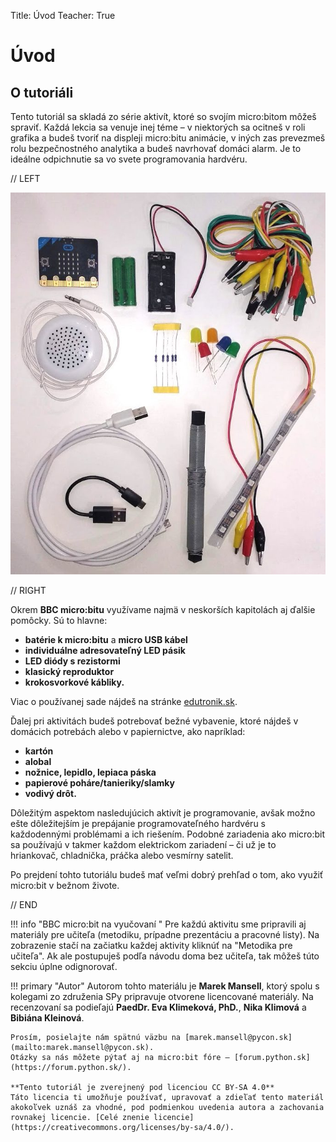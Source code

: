 Title:   	Úvod
Teacher:	True

# Úvod
## 	O tutoriáli

Tento tutoriál sa skladá zo série aktivít, ktoré so svojím micro:bitom môžeš spraviť. Každá lekcia sa venuje inej téme
– v niektorých sa ocitneš v roli grafika a budeš tvoriť na displeji micro:bitu animácie, v iných zas prevezmeš rolu
bezpečnostného analytika a budeš navrhovať domáci alarm. Je to ideálne odpichnutie sa vo svete programovania hardvéru.

// LEFT


![](images/zakladna-sada.jpg)

// RIGHT

Okrem **BBC micro:bitu** využívame najmä v neskorších kapitolách aj ďalšie pomôcky. Sú to hlavne:

* **batérie k micro:bitu** a **micro USB kábel**
* **individuálne adresovateľný LED pásik**
* **LED diódy s rezistormi**
* **klasický reproduktor**
* **krokosvorkové kábliky.**

Viac o používanej sade nájdeš na stránke [edutronik.sk](https://edutronik.sk/).



Ďalej pri aktivitách budeš potrebovať bežné vybavenie, ktoré nájdeš v domácich potrebách alebo v papiernictve, ako
napríklad:

* **kartón**
* **alobal**
* **nožnice, lepidlo, lepiaca páska**
* **papierové poháre/tanieriky/slamky**
* **vodivý drôt.**


Dôležitým aspektom nasledujúcich aktivít je programovanie, avšak možno ešte dôležitejším je prepájanie programovateľného
hardvéru s každodennými problémami a ich riešením. Podobné zariadenia ako micro:bit sa používajú v takmer každom
elektrickom zariadení – či už je to hriankovač, chladnička, práčka alebo vesmírny satelit.

Po prejdení tohto tutoriálu budeš mať veľmi dobrý prehľad o tom, ako využiť micro:bit v bežnom živote.

// END


!!! info "BBC micro:bit na vyučovaní "
    Pre každú aktivitu sme pripravili aj materiály pre učiteľa (metodiku, prípadne prezentáciu a pracovné listy).
    Na zobrazenie stačí na začiatku každej aktivity kliknúť na "Metodika pre učiteľa". Ak ale postupuješ podľa návodu
    doma bez učiteľa, tak môžeš túto sekciu úplne odignorovať.

!!! primary "Autor"
	Autorom tohto materiálu je **Marek Mansell**, ktorý spolu s kolegami zo združenia SPy pripravuje otvorene licencované materiály. Na recenzovaní sa podieľajú **PaedDr. Eva Klimeková, PhD.**, **Nika Klimová** a **Bibiána Kleinová**.


	Prosím, posielajte nám spätnú väzbu na [marek.mansell@pycon.sk](mailto:marek.mansell@pycon.sk).  
	Otázky sa nás môžete pýtať aj na micro:bit fóre – [forum.python.sk](https://forum.python.sk/).

	**Tento tutoriál je zverejnený pod licenciou CC BY-SA 4.0**  
	Táto licencia ti umožňuje používať, upravovať a zdieľať tento materiál akokoľvek uznáš za vhodné, pod podmienkou uvedenia autora a zachovania rovnakej licencie. [Celé znenie licencie](https://creativecommons.org/licenses/by-sa/4.0/).